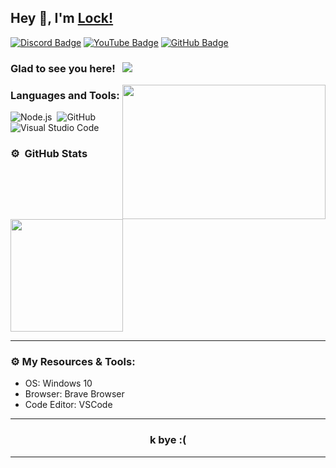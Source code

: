 ## Hey 👋, I'm [Lock!](https://github.com/LockDTB)

[![Discord Badge](https://img.shields.io/badge/-Discord-0e76a8?style=flat-square&logo=Discord&logoColor=white)](https://discord.gg/GPfCw4T8Z7)
[![YouTube Badge](https://img.shields.io/badge/-YouTube-e02828?style=flat-square&logo=YouTube&logoColor=white)](https://www.youtube.com/channel/UC1ce0f6-IxvaiwwsmaBE0Bw)
[![GitHub Badge](https://img.shields.io/badge/-GitHub-ffffff?style=flat-square&logo=Github&logoColor=black)](https://github.com/LockDTB)

### Glad to see you here! &nbsp; ![](https://komarev.com/ghpvc/?username=LockDTB&label=Views&color=blue&style=plastic)




<img align="right" height="215" width="325" alt="" src="https://cdn.dribbble.com/users/416610/screenshots/4801105/coding_desk_flat_vector_ui_ux_design_illustration_motion_animation_gif2.gif" />


### Languages and Tools:

![Node.js](https://img.shields.io/badge/-Node.js-333333?style=flat&logo=node.js)&nbsp;
![GitHub](https://img.shields.io/badge/-GitHub-333333?style=flat&logo=github)&nbsp;
![Visual Studio Code](https://img.shields.io/badge/-Visual%20Studio%20Code-333333?style=flat&logo=visual-studio-code&logoColor=007ACC)&nbsp;

### ⚙️ &nbsp;GitHub Stats

<p align="left">
<a href="https://github.com/LockDTB">
  <img height="180em" src="https://github-readme-stats-eight-theta.vercel.app/api?username=LockDTB&show_icons=true&theme=react&include_all_commits=true&count_private=true"/>
</a>
</p>

---

### ⚙️ My Resources & Tools:

- OS: Windows 10
- Browser: Brave Browser
- Code Editor: VSCode

---

<h3 align=center>k bye :( </h3>

---
